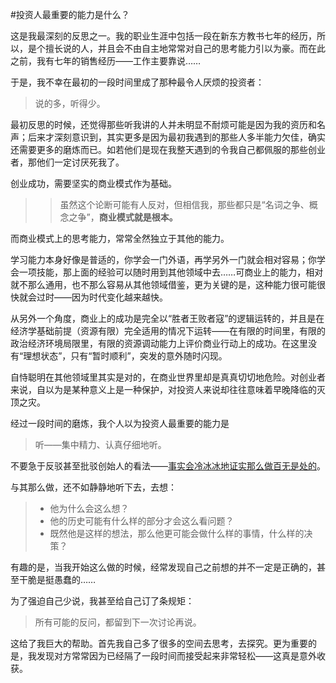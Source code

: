 #投资人最重要的能力是什么？

这是我最深刻的反思之一。我的职业生涯中包括一段在新东方教书七年的经历，所以，是个擅长说的人，并且会不由自主地常常对自己的思考能力引以为豪。而在此之前，我有七年的销售经历——工作主要靠说……

于是，我不幸在最初的一段时间里成了那种最令人厌烦的投资者：

> 说的多，听得少。

最初反思的时候，还觉得那些听我讲的人并未明显不耐烦可能是因为我的资历和名声；后来才深刻意识到，其实更多是因为最初我遇到的那些人多半能力欠佳，确实还需要更多的磨炼而已。如若他们是现在我整天遇到的令我自己都佩服的那些创业者，那他们一定讨厌死我了。

创业成功，需要坚实的商业模式作为基础。

>> 虽然这个论断可能有人反对，但相信我，那些都只是“名词之争、概念之争”，**商业模式就是根本。**

而商业模式上的思考能力，常常全然独立于其他的能力。

学习能力本身好像是普适的，你学会一门外语，再学另外一门就会相对容易；你学会一项技能，那上面的经验可以随时用到其他领域中去……可商业上的能力，相对就不那么通用，也不那么容易从其他领域借鉴，更为关键的是，这种能力很可能很快就会过时——因为时代变化越来越快。

从另外一个角度，商业上的成功是完全以“胜者王败者寇”的逻辑运转的，并且是在经济学基础前提（资源有限）完全适用的情况下运转——在有限的时间里，有限的政治经济环境局限里，有限的资源调动能力上评价商业行动上的成功。在这里没有“理想状态”，只有“暂时顺利”，突发的意外随时闪现。

自恃聪明在其他领域里其实是对的，在商业世界里却是真真切切地危险。对创业者来说，自以为是某种意义上是一种保护，对投资人来说却往往意味着早晚降临的灭顶之灾。

经过一段时间的磨炼，我个人以为投资人最重要的能力是

> 听——集中精力、认真仔细地听。

不要急于反驳甚至批驳创始人的看法——[事实会冷冰冰地证实那么做百无是处的](its-impractical-to-prove-the-founder-is-impractical.html)。

与其那么做，还不如静静地听下去，去想：

> * 他为什么会这么想？
> * 他的历史可能有什么样的部分才会这么看问题？
> * 既然他是这样的想法，那么他更可能会做什么样的事情，什么样的决策？

有趣的是，当我开始这么做的时候，经常发现自己之前想的并不一定是正确的，甚至干脆是挺愚蠢的……

为了强迫自己少说，我甚至给自己订了条规矩：

> 所有可能的反问，都留到下一次讨论再说。

这给了我巨大的帮助。首先我自己多了很多的空间去思考，去探究。更为重要的是，我发现对方常常因为已经隔了一段时间而接受起来非常轻松——这真是意外收获。